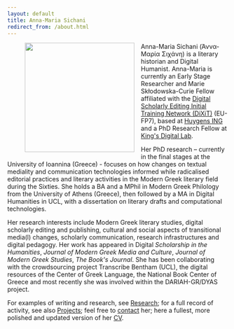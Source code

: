 ```yaml
---
layout: default
title: Anna-Maria Sichani
redirect_from: /about.html
---
```

<figure>
	<img src="{{site.url}}/images/anna-maria 07.jpg" width="250px" style="float: left; margin-right: 15px; margin-bottom: 15px;" />
</figure>
Anna-Maria Sichani (Άννα-Μαρία Σιχάνη) is a literary historian and Digital Humanist. Anna-Maria is currently an Early Stage Researcher and Marie Skłodowska-Curie Fellow affiliated with the <a href="">Digital Scholarly Editing Initial Training Network (DiXiT)</a> (EU-FP7), based at <a href="https://www.huygens.knaw.nl">Huygens ING</a> and a PhD Research Fellow at <a href="https://www.kdl.kcl.ac.uk">King's Digital Lab</a>. 

Her PhD research – currently in the final stages at the University of Ioannina (Greece) - focuses on how changes on textual mediality and communication technologies informed while radicalised editorial practices and literary activities in the Modern Greek literary field during the Sixties. She holds a BA and a MPhil in Modern Greek Philology from the University of Athens (Greece), then followed by a MA in Digital Humanities in UCL, with a dissertation on literary drafts and computational technologies.

Her research interests include Modern Greek literary studies, digital scholarly editing and publishing, cultural and social aspects of transitional media(l) changes, scholarly communication, research infrastructures and digital pedagogy. Her work has appeared in Digital _Scholarship in the Humanities_, _Journal of Modern Greek Media and Culture_, _Journal of Modern Greek Studies_, _The Book's Journal_. She has been collaborating with the crowdsourcing project Transcribe Bentham (UCL), the digital resources of the Center of Greek Language, the National Book Center of Greece and most recently she was involved within the DARIAH-GR/DYAS project.

For examples of writing and research, see [Research](research); for a full record of activity, see also [Projects](projects); feel free to [contact](contact) her; here a fullest, more polished and updated version of her <a href="">CV</a>.
